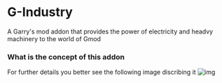 # G-Industry
A Garry's mod addon that provides the power of electricity and headvy machinery to the world of Gmod

### What is the concept of this addon
For further details you better see the following image discribing it
![img](https://steamuserimages-a.akamaihd.net/ugc/757095926618630210/F6470DF015B5C22259A15A0C863F6668699AE332/)
